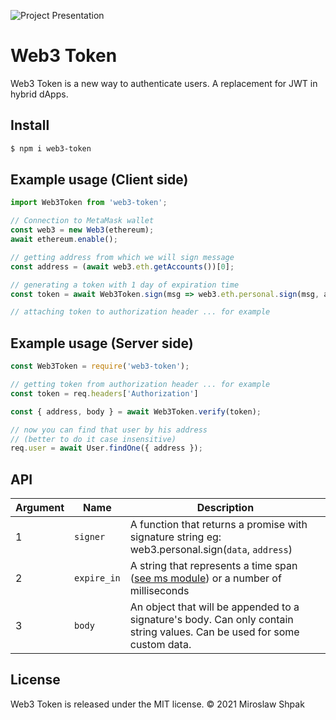 ![Project Presentation](https://github.com/bytesbay/web3-token/raw/main/resources/logo.jpg "Web3 Token")

# Web3 Token

Web3 Token is a new way to authenticate users. A replacement for JWT in hybrid dApps.

## Install
```bash
$ npm i web3-token
```

## Example usage (Client side)

```js
import Web3Token from 'web3-token';

// Connection to MetaMask wallet
const web3 = new Web3(ethereum);
await ethereum.enable();

// getting address from which we will sign message
const address = (await web3.eth.getAccounts())[0];

// generating a token with 1 day of expiration time
const token = await Web3Token.sign(msg => web3.eth.personal.sign(msg, address), '1d');

// attaching token to authorization header ... for example
```

## Example usage (Server side)
```js
const Web3Token = require('web3-token');

// getting token from authorization header ... for example
const token = req.headers['Authorization']

const { address, body } = await Web3Token.verify(token);

// now you can find that user by his address 
// (better to do it case insensitive)
req.user = await User.findOne({ address });
```

## API

Argument | Name | Description
--- | --- | ---
1 | `signer` | A function that returns a promise with signature string eg: web3.personal.sign(`data`, `address`)
2 | `expire_in` | A string that represents a time span ([see ms module](https://github.com/vercel/ms)) or a number of milliseconds
3 | `body` | An object that will be appended to a signature's body. Can only contain string values. Can be used for some custom data. 

## License
Web3 Token is released under the MIT license. © 2021 Miroslaw Shpak
